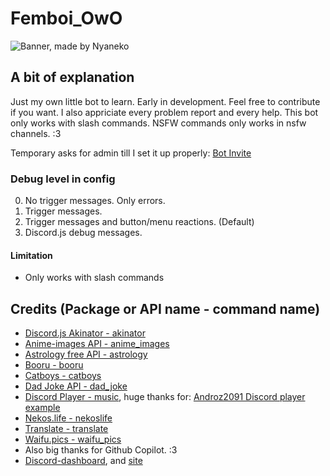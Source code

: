 # Femboi_OwO

![Banner, made by Nyaneko](https://i.imgur.com/bYYjIZC.png)

## A bit of explanation

Just my own little bot to learn. Early in development.
Feel free to contribute if you want. I also appriciate every problem report and every help.
This bot only works with slash commands. NSFW commands only works in nsfw channels. :3

Temporary asks for admin till I set it up properly: [Bot Invite](https://discord.com/oauth2/authorize?client_id=963362899160612954&permissions=8&scope=applications.commands%20bot)

### Debug level in config

0. No trigger messages. Only errors.
1. Trigger messages.
2. Trigger messages and button/menu reactions. (Default)
3. Discord.js debug messages.

#### Limitation

- Only works with slash commands

## Credits (Package or API name - command name)

- [Discord.js Akinator - akinator](https://www.npmjs.com/package/discord.js-akinator)
- [Anime-images API - anime_images](https://anime-api.hisoka17.repl.co/)
- [Astrology free API - astrology](https://ohmanda.com/api/horoscope)
- [Booru - booru](https://www.npmjs.com/package/booru)
- [Catboys - catboys](https://catboys.com/api)
- [Dad Joke API - dad_joke](https://icanhazdadjoke.com/)
- [Discord Player - music](https://www.npmjs.com/package/discord-player), huge thanks for: [Androz2091 Discord player example](https://github.com/Androz2091/discord-player/blob/master/example/music-bot/index.js)
- [Nekos.life - nekoslife](https://www.npmjs.com/package/nekos.life)
- [Translate - translate](https://www.npmjs.com/package/translate)
- [Waifu.pics - waifu_pics](https://waifu.pics/)
- Also big thanks for Github Copilot. :3
- [Discord-dashboard](https://www.npmjs.com/package/discord-dashboard), and [site](https://learnit.assistantscenter.com/)
